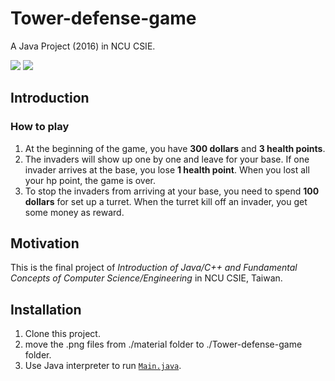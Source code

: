 # Tower-defense-game

A Java Project (2016) in NCU CSIE.

<img src="https://imgur.com/oc8eJa2.png">
<img src="https://i.imgur.com/jxjdpKt.png">

## Introduction

### How to play
1. At the beginning of the game, you have **300 dollars** and **3 health points**.
2. The invaders will show up one by one and leave for your base. If one invader arrives at the base, you lose **1 health point**. When you lost all your hp point, the game is over.
3. To stop the invaders from arriving at your base, you need to spend **100 dollars** for set up a turret. When the turret kill off an invader, you get some money as reward.

## Motivation
This is the final project of *Introduction of Java/C++ and Fundamental Concepts of Computer Science/Engineering* in NCU CSIE, Taiwan.

## Installation

1. Clone this project.
2. move the .png files from ./material folder to ./Tower-defense-game folder.
3. Use Java interpreter to run [`Main.java`](src/GUI/Main.java).